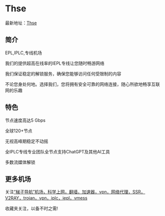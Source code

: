 # Thse

最新地址：[Thse](https://thse.io/zh/#/auth/signup;referral=oQhQ0xCh)

## 简介

EPL,IPLC,专线机场

我们的提供超高在线率的IEPL专线让您随时畅游网络

我们保证稳定的解锁服务，确保您能够访问任何受限制的内容

不论您身处何地。选择我们，您将拥有安全可靠的网络连接，随心所欲地畅享互联网的乐趣

## 特色

节点速度高达5 Gbps

全球120+节点

无视高峰期稳定不动摇

全IPLC专线专业团队全节点支持ChatGPT及其他AI工具

多数流媒体解锁

## 更多机场

关注[“梯子导航”机场，科学上网，翻墙，加速器，vpn，网络代理，SSR，V2RAY，trojan，vpn，iplc，iepl，vmess](https://tzdaohang.com/)

收藏夹关注，以备不时之需!
